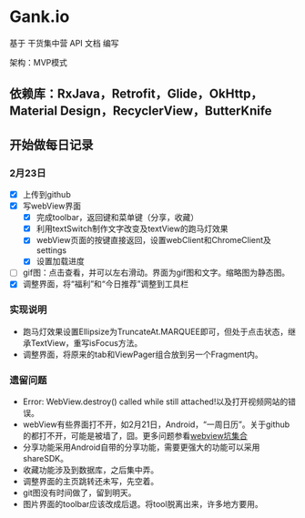 # Gank.io
基于 干货集中营 API 文档 编写

架构：MVP模式

依赖库：RxJava，Retrofit，Glide，OkHttp，Material Design，RecyclerView，ButterKnife
---
## 开始做每日记录
### 2月23日
- [x] 上传到github
- [x] 写webView界面
    - [x] 完成toolbar，返回键和菜单键（分享，收藏）
    - [x] 利用textSwitch制作文字改变及textView的跑马灯效果
    - [x] webView页面的按键直接返回，设置webClient和ChromeClient及settings
    - [x] 设置加载进度
- [ ] gif图：点击查看，并可以左右滑动。界面为gif图和文字。缩略图为静态图。
- [x] 调整界面，将“福利”和“今日推荐”调整到工具栏

### 实现说明
- 跑马灯效果设置Ellipsize为TruncateAt.MARQUEE即可，但处于点击状态，继承TextView，重写isFocus方法。
- 调整界面，将原来的tab和ViewPager组合放到另一个Fragment内。

### 遗留问题
- Error: WebView.destroy() called while still attached!以及打开视频网站的错误。
- webView有些界面打不开，如2月21日，Android，“一周日历”。关于github的都打不开，可能是被墙了，囧。更多问题参看[webview坑集合](https://www.zhihu.com/question/31316646)
- 分享功能采用Android自带的分享功能，需要更强大的功能可以采用shareSDK。
- 收藏功能涉及到数据库，之后集中弄。
- 调整界面的主页跳转还未写，先空着。
- git图没有时间做了，留到明天。
- 图片界面的toolbar应该改成后退。将tool脱离出来，许多地方要用。
